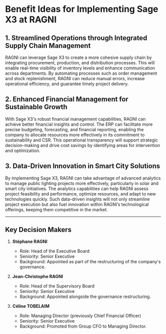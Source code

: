 # Benefit Ideas for Implementing Sage X3 at RAGNI

## 1. Streamlined Operations through Integrated Supply Chain Management
RAGNI can leverage Sage X3 to create a more cohesive supply chain by integrating procurement, production, and distribution processes. This will enable real-time visibility of inventory levels and enhance communication across departments. By automating processes such as order management and stock replenishment, RAGNI can reduce manual errors, increase operational efficiency, and guarantee timely project delivery.

## 2. Enhanced Financial Management for Sustainable Growth
With Sage X3's robust financial management capabilities, RAGNI can achieve better financial insights and control. The ERP can facilitate more precise budgeting, forecasting, and financial reporting, enabling the company to allocate resources more effectively in its commitment to sustainability and CSR. This operational transparency will support strategic decision-making and drive cost savings by identifying areas for intervention and optimization.

## 3. Data-Driven Innovation in Smart City Solutions
By implementing Sage X3, RAGNI can take advantage of advanced analytics to manage public lighting projects more effectively, particularly in solar and smart city initiatives. The analytics capabilities can help RAGNI assess project feasibility and performance, optimize resources, and adapt to new technologies quickly. Such data-driven insights will not only streamline project execution but also fuel innovation within RAGNI’s technological offerings, keeping them competitive in the market.

---

## Key Decision Makers
1. **Stéphane RAGNI**  
   - Role: Head of the Executive Board  
   - Seniority: Senior Executive  
   - Background: Appointed as part of the restructuring of the company's governance.

2. **Jean-Christophe RAGNI**  
   - Role: Head of the Supervisory Board  
   - Seniority: Senior Executive  
   - Background: Appointed alongside the governance restructuring.

3. **Céline TOBELAIM**  
   - Role: Managing Director (previously Chief Financial Officer)  
   - Seniority: Senior Executive  
   - Background: Promoted from Group CFO to Managing Director.
```